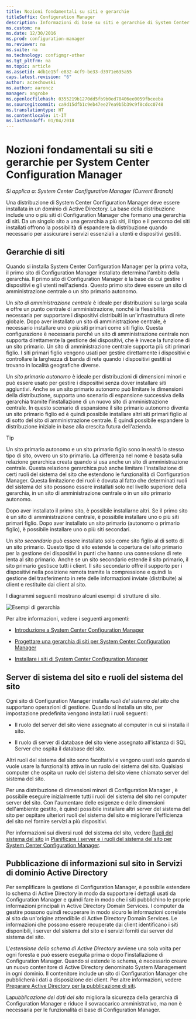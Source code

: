```yaml
---
title: Nozioni fondamentali su siti e gerarchie
titleSuffix: Configuration Manager
description: Informazioni di base su siti e gerarchie di System Center Configuration Manager.
ms.custom: na
ms.date: 12/30/2016
ms.prod: configuration-manager
ms.reviewer: na
ms.suite: na
ms.technology: configmgr-other
ms.tgt_pltfrm: na
ms.topic: article
ms.assetid: 4db1e15f-e832-4cf9-be33-d3971e635a55
caps.latest.revision: "6"
author: aczechowski
ms.author: aaroncz
manager: angrobe
ms.openlocfilehash: 0355219b1270dd5fb9b0ed78406ee0059fbceeba
ms.sourcegitcommit: ca9d15dfb1c9eb47ee27ea9b5b39c9f8cdcc0748
ms.translationtype: HT
ms.contentlocale: it-IT
ms.lasthandoff: 01/04/2018
---
```

# <a name="fundamentals-of-sites-and-hierarchies-for-system-center-configuration-manager"></a>Nozioni fondamentali su siti e gerarchie per System Center Configuration Manager

*Si applica a: System Center Configuration Manager (Current Branch)*

Una distribuzione di System Center Configuration Manager deve essere installata in un dominio di Active Directory. La base della distribuzione include uno o più siti di Configuration Manager che formano una gerarchia di siti. Da un singolo sito a una gerarchia a più siti, il tipo e il percorso dei siti installati offrono la possibilità di espandere la distribuzione quando necessario per assicurare i servizi essenziali a utenti e dispositivi gestiti.

## <a name="hierarchies-of-sites"></a>Gerarchie di siti
Quando si installa System Center Configuration Manager per la prima volta, il primo sito di Configuration Manager installato determina l'ambito della gerarchia. Il primo sito di Configuration Manager è la base da cui gestire i dispositivi e gli utenti nell'azienda. Questo primo sito deve essere un sito di amministrazione centrale o un sito primario autonomo.  

 Un *sito di amministrazione centrale* è ideale per distribuzioni su larga scala e offre un punto centrale di amministrazione, nonché la flessibilità necessaria per supportare i dispositivi distribuiti in un'infrastruttura di rete globale. Dopo aver installato un sito di amministrazione centrale, è necessario installare uno o più siti primari come siti figlio. Questa configurazione è necessaria perché un sito di amministrazione centrale non supporta direttamente la gestione dei dispositivi, che è invece la funzione di un sito primario. Un sito di amministrazione centrale supporta più siti primari figlio. I siti primari figlio vengono usati per gestire direttamente i dispositivi e controllare la larghezza di banda di rete quando i dispositivi gestiti si trovano in località geografiche diverse.  

 Un *sito primario autonomo* è ideale per distribuzioni di dimensioni minori e può essere usato per gestire i dispositivi senza dover installare siti aggiuntivi. Anche se un sito primario autonomo può limitare le dimensioni della distribuzione, supporta uno scenario di espansione successiva della gerarchia tramite l'installazione di un nuovo sito di amministrazione centrale. In questo scenario di espansione il sito primario autonomo diventa un sito primario figlio ed è quindi possibile installare altri siti primari figlio al di sotto del sito di amministrazione centrale. È quindi possibile espandere la distribuzione iniziale in base alla crescita futura dell'azienda.  

> [!TIP]  
>  Un sito primario autonomo e un sito primario figlio sono in realtà lo stesso tipo di sito, ovvero un sito primario. La differenza nel nome è basata sulla relazione gerarchica creata quando si usa anche un sito di amministrazione centrale. Questa relazione gerarchica può anche limitare l'installazione di certi ruoli del sistema del sito che estendono le funzionalità di Configuration Manager. Questa limitazione dei ruoli è dovuta al fatto che determinati ruoli del sistema del sito possono essere installati solo nel livello superiore della gerarchia, in un sito di amministrazione centrale o in un sito primario autonomo.  

 Dopo aver installato il primo sito, è possibile installarne altri. Se il primo sito è un sito di amministrazione centrale, è possibile installare uno o più siti primari figlio. Dopo aver installato un sito primario (autonomo o primario figlio), è possibile installare uno o più siti secondari.  

 Un *sito secondario* può essere installato solo come sito figlio al di sotto di un sito primario. Questo tipo di sito estende la copertura del sito primario per la gestione dei dispositivi in punti che hanno una connessione di rete lenta al sito primario. Anche se un sito secondario estende il sito primario, il sito primario gestisce tutti i client. Il sito secondario offre il supporto per i dispositivi nella posizione remota tramite la compressione e quindi la gestione del trasferimento in rete delle informazioni inviate (distribuite) ai client e restituite dai client al sito.  

 I diagrammi seguenti mostrano alcuni esempi di strutture di sito.  

 ![Esempi di gerarchia](media/Hierarchy_examples.png)  

 Per altre informazioni, vedere i seguenti argomenti:  

-   [Introduzione a System Center Configuration Manager](../../core/understand/introduction.md)  

-   [Progettare una gerarchia di siti per System Center Configuration Manager](../../core/plan-design/hierarchy/design-a-hierarchy-of-sites.md)  

-   [Installare i siti di System Center Configuration Manager](/sccm/core/servers/deploy/install/installing-sites)  

## <a name="site-system-servers-and-site-system-roles"></a>Server di sistema del sito e ruoli del sistema del sito  
 Ogni sito di Configuration Manager installa *ruoli del sistema del sito* che supportano operazioni di gestione. Quando si installa un sito, per impostazione predefinita vengono installati i ruoli seguenti:

-   Il ruolo del server del sito viene assegnato al computer in cui si installa il sito.

-   Il ruolo di server di database del sito viene assegnato all'istanza di SQL Server che ospita il database del sito.

Altri ruoli del sistema del sito sono facoltativi e vengono usati solo quando si vuole usare la funzionalità attiva in un ruolo del sistema del sito. Qualsiasi computer che ospita un ruolo del sistema del sito viene chiamato server del sistema del sito.  

 Per una distribuzione di dimensioni minori di Configuration Manager , è possibile eseguire inizialmente tutti i ruoli del sistema del sito nel computer server del sito. Con l'aumentare delle esigenze e delle dimensioni dell'ambiente gestito, è quindi possibile installare altri server del sistema del sito per ospitare ulteriori ruoli del sistema del sito e migliorare l'efficienza del sito nel fornire servizi a più dispositivi.  

 Per informazioni sui diversi ruoli del sistema del sito, vedere [Ruoli del sistema del sito](../../core/plan-design/hierarchy/plan-for-site-system-servers-and-site-system-roles.md#bkmk_planroles) in [Pianificare i server e i ruoli del sistema del sito per System Center Configuration Manager](../../core/plan-design/hierarchy/plan-for-site-system-servers-and-site-system-roles.md).

## <a name="publishing-site-information-to-active-directory-domain-services"></a>Pubblicazione di informazioni sul sito in Servizi di dominio Active Directory  
 Per semplificare la gestione di Configuration Manager, è possibile estendere lo schema di Active Directory in modo da supportare i dettagli usati da Configuration Manager e quindi fare in modo che i siti pubblichino le proprie informazioni principali in Active Directory Domain Services. I computer da gestire possono quindi recuperare in modo sicuro le informazioni correlate al sito da un'origine attendibile di Active Directory Domain Services. Le informazioni che possono essere recuperate dai client identificano i siti disponibili, i server del sistema del sito e i servizi forniti dai server del sistema del sito.  

 L'*estensione dello schema di Active Directory* avviene una sola volta per ogni foresta e può essere eseguita prima o dopo l'installazione di Configuration Manager.   Quando si estende lo schema, è necessario creare un nuovo contenitore di Active Directory denominato System Management in ogni dominio. Il contenitore include un sito di Configuration Manager che pubblicherà i dati a disposizione dei client. Per altre informazioni, vedere [Preparare Active Directory per la pubblicazione di siti](../../core/plan-design/network/extend-the-active-directory-schema.md).  

 La*pubblicazione dei dati del sito* migliora la sicurezza della gerarchia di Configuration Manager e riduce il sovraccarico amministrativo, ma non è necessaria per le funzionalità di base di Configuration Manager.  
